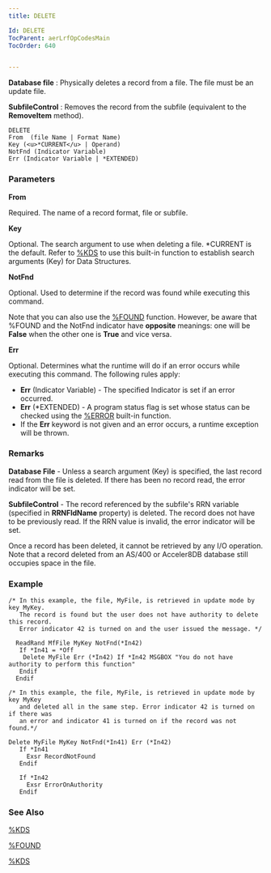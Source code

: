 ```yaml
---
title: DELETE

Id: DELETE
TocParent: aerLrfOpCodesMain
TocOrder: 640


---
```


**Database file** : Physically deletes a record from a file. The file must be an update file. 

**SubfileControl** : Removes the record from the subfile (equivalent to the **RemoveItem** method). 

```
DELETE
From  (file Name | Format Name)
Key (<u>*CURRENT</u> | Operand)
NotFnd (Indicator Variable)
Err (Indicator Variable | *EXTENDED)
```

### Parameters

**From** 

Required. The name of a record format, file or subfile.


**Key** 

Optional. The search argument to use when deleting a file. *CURRENT is the default. Refer to [%KDS](KDS_Function.html) to use this built-in function to establish search arguments (Key) for Data Structures.


**NotFnd** 

Optional. Used to determine if the record was found while executing this command.


Note that you can also use the [%FOUND](FOUND_Function.html) function. However, be aware that %FOUND and the NotFnd indicator have **opposite** meanings: one will be **False** when the other one is **True** and vice versa.


**Err** 

Optional. Determines what the runtime will do if an error occurs while executing this command. The following rules apply: 

- **Err** (Indicator Variable) - The specified Indicator is set if an error occurred.
- **Err** (*EXTENDED) - A program status flag is set whose status can be checked using the [%ERROR](ERROR_Function.html) built-in function.
- If the **Err** keyword is not given and an error occurs, a runtime exception will be thrown.


### Remarks
**Database File** - Unless a search argument (Key) is specified, the last record read from the file is deleted. If there has been no record read, the error indicator will be set. 

**SubfileControl** - The record referenced by the subfile's RRN variable (specified in **RRNFldName** property) is deleted. The record does not have to be previously read. If the RRN value is invalid, the error indicator will be set. 

Once a record has been deleted, it cannot be retrieved by any I/O operation. Note that a record deleted from an AS/400 or Acceler8DB database still occupies space in the file. 

### Example

```
/* In this example, the file, MyFile, is retrieved in update mode by key MyKey. 
   The record is found but the user does not have authority to delete this record. 
   Error indicator 42 is turned on and the user issued the message. */

  ReadRand MfFile MyKey NotFnd(*In42) 
   If *In41 = *Off
    Delete MyFile Err (*In42) If *In42 MSGBOX "You do not have authority to perform this function"
   Endif
  Endif

/* In this example, the file, MyFile, is retrieved in update mode by key MyKey 
   and deleted all in the same step. Error indicator 42 is turned on if there was 
   an error and indicator 41 is turned on if the record was not found.*/

Delete MyFile MyKey NotFnd(*In41) Err (*In42)
   If *In41
     Exsr RecordNotFound
   Endif 

   If *In42
     Exsr ErrorOnAuthority
   Endif      
```

### See Also
[%KDS](KDS_Function.html)

[%FOUND](FOUND_Function.html)

[%KDS](KDS_Function.html) 
